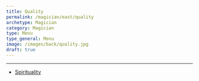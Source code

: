 ```yaml
---
title: Quality
permalink: /magician/east/quality
archetype: Magician
category: Magician
type: Menu
type_general: Menu
image: /images/back/quality.jpg
draft: true
---
```


---
- [Spirituality](/magician/east/quality/spirituality)
